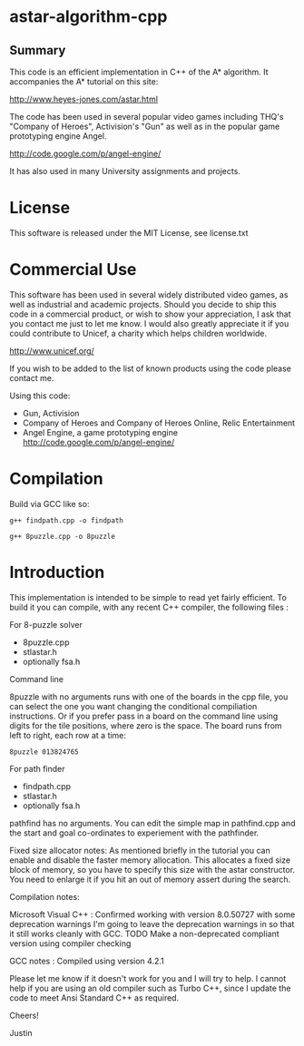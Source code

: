 astar-algorithm-cpp
===================

Summary
-------

This code is an efficient implementation in C++ of the A* algorithm.
It accompanies the A* tutorial on this site:

  http://www.heyes-jones.com/astar.html

The code has been used in several popular video games including THQ's
"Company of Heroes", Activision's "Gun" as well as in the popular
game prototyping engine Angel.

  http://code.google.com/p/angel-engine/

It has also used in many University assignments and projects.

License
=======

This software is released under the MIT License, see license.txt

Commercial Use
==============

This software has been used in several widely distributed video games,
as well as industrial and academic projects. Should you decide to ship
this code in a commercial product, or wish to show your appreciation,
I ask that you contact me just to let me know. I would also greatly
appreciate it if you could contribute to Unicef, a charity which helps
children worldwide.

  http://www.unicef.org/

If you wish to be added to the list of known products using the code
please contact me.

Using this code:

* Gun, Activision
* Company of Heroes and Company of Heroes Online, Relic Entertainment
* Angel Engine, a game prototyping engine http://code.google.com/p/angel-engine/

Compilation
===========

Build via GCC like so:

    g++ findpath.cpp -o findpath
    
    g++ 8puzzle.cpp -o 8puzzle


Introduction
============

This implementation is intended to be simple to read yet fairly
efficient. To build it you can compile, with any recent C++ compiler,
the following files :

For 8-puzzle solver

* 8puzzle.cpp
* stlastar.h
* optionally fsa.h

Command line 

8puzzle with no arguments runs with one of the boards in the cpp file,
you can select the one you want changing the conditional compiliation
instructions. Or if you prefer pass in a board on the command line using
digits for the tile positions, where zero is the space. The board runs
from left to right, each row at a time:
	
    8puzzle 013824765

For path finder 
* findpath.cpp
* stlastar.h
* optionally fsa.h

pathfind has no arguments. You can edit the simple map in pathfind.cpp
and the start and goal co-ordinates to experiement with the pathfinder.

Fixed size allocator notes: As mentioned briefly in the tutorial you can
enable and disable the faster memory allocation. This allocates a fixed
size block of memory, so you have to specify this size with the astar
constructor. You need to enlarge it if you hit an out of memory assert
during the search.

Compilation notes:

Microsoft Visual C++ : Confirmed working with version 8.0.50727 with some
deprecation warnings I'm going to leave the deprecation warnings in so
that it still works cleanly with GCC. TODO Make a non-deprecated compliant
version using compiler checking

GCC notes : Compiled using version 4.2.1

Please let me know if it doesn't work for you and I will try to help.
I cannot help if you are using an old compiler such as Turbo C++, since
I update the code to meet Ansi Standard C++ as required.


Cheers!

Justin
